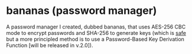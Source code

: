# bananas (password manager)

A password manager I created, dubbed bananas, that uses AES-256 CBC mode to encrypt passwords and SHA-256 to generate keys (which is [safe](https://crypto.stackexchange.com/questions/72690/use-a-sha256-as-a-key-for-aes256) but a more principled method is to use a Password-Based Key Derivation Function [will be released in v.2.0]).
